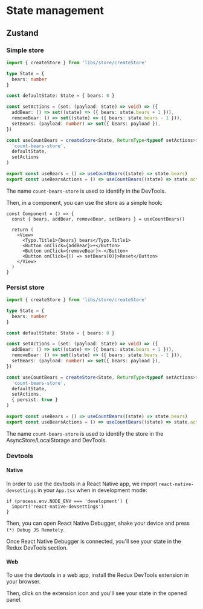 # State management

## Zustand

### Simple store

```ts
import { createStore } from 'libs/store/createStore'

type State = {
  bears: number
}

const defaultState: State = { bears: 0 }

const setActions = (set: (payload: State) => void) => ({
  addBear: () => set((state) => ({ bears: state.bears + 1 })),
  removeBear: () => set((state) => ({ bears: state.bears - 1 })),
  setBears: (payload: number) => set({ bears: payload }),
})

const useCountBears = createStore<State, ReturnType<typeof setActions>>(
  'count-bears-store',
  defaultState,
  setActions
)

export const useBears = () => useCountBears((state) => state.bears)
export const useBearsActions = () => useCountBears((state) => state.actions)
```

The name `count-bears-store` is used to identify in the DevTools.

Then, in a component, you can use the store as a simple hook:

```tsx
const Component = () => {
  const { bears, addBear, removeBear, setBears } = useCountBears()

  return (
    <View>
      <Typo.Title1>{bears} bears</Typo.Title1>
      <Button onClick={addBear}>+</Button>
      <Button onClick={removeBear}>-</Button>
      <Button onClick={() => setBears(0)}>Reset</Button>
    </View>
  )
}
```

### Persist store

```ts
import { createStore } from 'libs/store/createStore'

type State = {
  bears: number
}

const defaultState: State = { bears: 0 }

const setActions = (set: (payload: State) => void) => ({
  addBear: () => set((state) => ({ bears: state.bears + 1 })),
  removeBear: () => set((state) => ({ bears: state.bears - 1 })),
  setBears: (payload: number) => set({ bears: payload }),
})

const useCountBears = createStore<State, ReturnType<typeof setActions>>(
  'count-bears-store',
  defaultState,
  setActions,
  { persist: true }
)

export const useBears = () => useCountBears((state) => state.bears)
export const useBearsActions = () => useCountBears((state) => state.actions)
```

The name `count-bears-store` is used to identify the store in the AsyncStore/LocalStorage and DevTools.

### Devtools

#### Native

In order to use the devtools in a React Native app, we import `react-native-devsettings` in your `App.tsx` when in development mode:

```tsx
if (process.env.NODE_ENV === 'development') {
  import('react-native-devsettings')
}
```

Then, you can open React Native Debugger, shake your device and press `(*) Debug JS Remotely`.

Once React Native Debugger is connected, you'll see your state in the Redux DevTools section.

#### Web

To use the devtools in a web app, install the Redux DevTools extension in your browser.

Then, click on the extension icon and you'll see your state in the opened panel.
